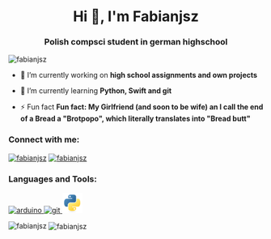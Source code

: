 <h1 align="center">Hi 👋, I'm Fabianjsz</h1>
<h3 align="center">Polish compsci student in german highschool</h3>

<p align="left"> <img src="https://komarev.com/ghpvc/?username=fabianjsz&label=Profile%20views&color=0e75b6&style=flat" alt="fabianjsz" /> </p>

- 🔭 I’m currently working on **high school assignments and own projects**

- 🌱 I’m currently learning **Python, Swift and git**

- ⚡ Fun fact **Fun fact: My Girlfriend (and soon to be wife) an I call the end of a Bread a "Brotpopo", which literally translates into "Bread butt"**

<h3 align="left">Connect with me:</h3>
<p align="left">
<a href="https://stackoverflow.com/users/fabianjsz" target="blank"><img align="center" src="https://raw.githubusercontent.com/rahuldkjain/github-profile-readme-generator/master/src/images/icons/Social/stack-overflow.svg" alt="fabianjsz" height="30" width="40" /></a>
<a href="https://www.leetcode.com/fabianjsz" target="blank"><img align="center" src="https://raw.githubusercontent.com/rahuldkjain/github-profile-readme-generator/master/src/images/icons/Social/leet-code.svg" alt="fabianjsz" height="30" width="40" /></a>
</p>

<h3 align="left">Languages and Tools:</h3>
<p align="left"> <a href="https://www.arduino.cc/" target="_blank" rel="noreferrer"> <img src="https://cdn.worldvectorlogo.com/logos/arduino-1.svg" alt="arduino" width="40" height="40"/> </a> <a href="https://git-scm.com/" target="_blank" rel="noreferrer"> <img src="https://www.vectorlogo.zone/logos/git-scm/git-scm-icon.svg" alt="git" width="40" height="40"/> </a> <a href="https://www.python.org" target="_blank" rel="noreferrer"> <img src="https://raw.githubusercontent.com/devicons/devicon/master/icons/python/python-original.svg" alt="python" width="40" height="40"/> </a> </p>

<p><img align="left" src="https://github-readme-stats.vercel.app/api/top-langs?username=fabianjsz&show_icons=true&locale=en&layout=compact" alt="fabianjsz" /></p>

<p>&nbsp;<img align="center" src="https://github-readme-stats.vercel.app/api?username=fabianjsz&show_icons=true&theme=dracula&locale=en" alt="fabianjsz" /></p>
